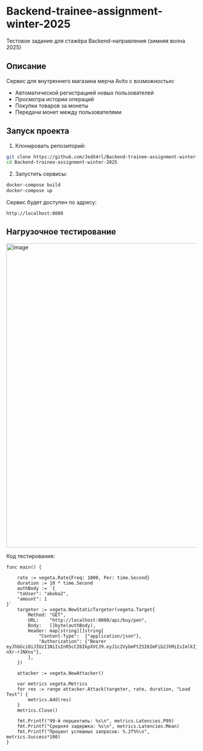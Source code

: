 # Backend-trainee-assignment-winter-2025
Тестовое задание для стажёра Backend-направления (зимняя волна 2025)

## Описание

Сервис для внутреннего магазина мерча Avito с возможностью:
- Автоматической регистрацией новых пользователей
- Просмотра истории операций
- Покупки товаров за монеты
- Передачи монет между пользователями

## Запуск проекта

1. Клонировать репозиторий:
```bash
git clone https://github.com/JedX4rl/Backend-trainee-assignment-winter-2025.git
cd Backend-trainee-assignment-winter-2025
```
2. Запустить сервисы:

```bash
docker-compose build
docker-compose up
```  

Сервис будет доступен по адресу:
```
http://localhost:8080
```  

## Нагрузочное тестирование
<img width="803" alt="image" src="https://github.com/user-attachments/assets/021f816f-1005-4314-a715-15a32cc260d0" />

Код тестирования:
```
func main() {

	rate := vegeta.Rate{Freq: 1000, Per: time.Second} 
	duration := 10 * time.Second                    
	authBody := `{
    "toUser": "aboba2",
    "amount": 1
}`
	targeter := vegeta.NewStaticTargeter(vegeta.Target{
		Method: "GET",
		URL:    "http://localhost:8080/api/buy/pen",
		Body:   []byte(authBody),
		Header: map[string][]string{
			"Content-Type":  {"application/json"},
			"Authorization": {"Bearer eyJhbGciOiJIUzI1NiIsInR5cCI6IkpXVCJ9.eyJ1c2VybmFtZSI6ImFib2JhMiIsImlkIjoiMiIsImV4cCI6MTczOTc0MTA1NX0.19YqRZQUN6age8m3QHyeZd3RzA3DKVOe-nXr-rJNXns"},
		},
	})

	attacker := vegeta.NewAttacker()

	var metrics vegeta.Metrics
	for res := range attacker.Attack(targeter, rate, duration, "Load Test") {
		metrics.Add(res)
	}
	metrics.Close()

	fmt.Printf("99-й перцентиль: %s\n", metrics.Latencies.P99)
	fmt.Printf("Средняя задержка: %s\n", metrics.Latencies.Mean)
	fmt.Printf("Процент успешных запросов: %.2f%%\n", metrics.Success*100)
}
```
